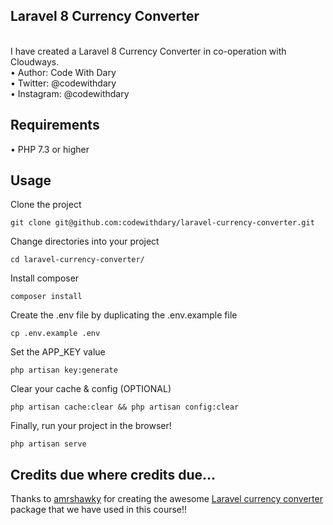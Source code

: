 ## Laravel 8 Currency Converter
<br>
I have created a Laravel 8 Currency Converter in co-operation with Cloudways. <br>
•	Author: Code With Dary <br>
•	Twitter: @codewithdary <br>
•	Instagram: @codewithdary <br>

## Requirements
•	PHP 7.3 or higher

## Usage

Clone the project <br>
```
git clone git@github.com:codewithdary/laravel-currency-converter.git
```

Change directories into your project <br>
```
cd laravel-currency-converter/
```

Install composer <br>
```
composer install
```

Create the .env file by duplicating the .env.example file<br>
```
cp .env.example .env
```
 
Set the APP_KEY value <br>
```
php artisan key:generate
```

Clear your cache & config (OPTIONAL) <br>
```
php artisan cache:clear && php artisan config:clear
```

Finally, run your project in the browser! <br>
```
php artisan serve
```

## Credits due where credits due...
Thanks to [amrshawky](https://github.com/amrshawky) for creating the awesome [Laravel currency converter](https://github.com/amrshawky/laravel-currency) package that we have used in this course!!

